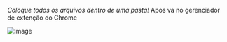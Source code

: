 *Coloque todos os arquivos dentro de uma pasta!*
Apos va no gerenciador de extenção do Chrome

![image](https://github.com/S4ntiag0/ByPass-Passei-Direto/assets/91894281/69cc2b4f-9b7c-4c9a-919e-5cbfa4040bfa)
